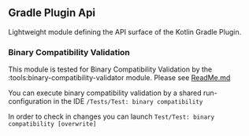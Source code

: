 ## Gradle Plugin Api

Lightweight module defining the API surface of the Kotlin Gradle Plugin. 

### Binary Compatibility Validation
This module is tested for Binary Compatibility Validation by the :tools:binary-compatibility-validator module. 
Please see [ReadMe.md](../binary-compatibility-validator/ReadMe.md)

You can execute binary compatibility validation by a shared run-configuration in the IDE
`/Tests/Test: binary compatibility` 

In order to check in changes you can launch 
`Test/Test: binary compatibility [overwrite]`